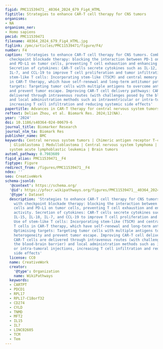 ```yaml
---
figid: PMC11539471__40364_2024_679_Fig4_HTML
figtitle: Strategies to enhance CAR-T cell therapy for CNS tumors
organisms:
- NA
organisms_ner:
- Homo sapiens
pmcid: PMC11539471
filename: 40364_2024_679_Fig4_HTML.jpg
figlink: /pmc/articles/PMC11539471/figure/F4/
number: F4
caption: 'Strategies to enhance CAR-T cell therapy for CNS tumors. Combination with
  checkpoint blockade therapy: blocking the interaction between PD-1 on CAR-T cells
  and PD-L1 on tumor cells, preventing T cell exhaustion and enhancing antitumor activity.
  Secretion of cytokines: CAR-T cells secrete cytokines such as IL-12, IL-15, IL-18,
  IL-7, and CCL-19 to improve T cell proliferation and tumor infiltration. Use of
  stem-like T cells: Incorporating stem-like (TSCM) and central memory (TCM) T cells
  in CAR-T therapy, which have self-renewal and long-term antitumor potential. Optimising
  targets: Targeting tumor cells with multiple antigens to overcome antigen heterogeneity
  and prevent tumor escape. Improving CAR-T cell delivery pathways: CAR-T cells are
  delivered through intravenous routes (with challenges posed by the blood-brain barrier)
  and local administration methods such as intraventricular or intra-tumoral injections,
  increasing T cell infiltration and reducing systemic side effects'
papertitle: Advances in CAR-T therapy for central nervous system tumors
reftext: Delian Zhou, et al. Biomark Res. 2024;12(NA).
year: '2024'
doi: 10.1186/s40364-024-00679-6
journal_title: Biomarker Research
journal_nlm_ta: Biomark Res
publisher_name: BMC
keywords: Central nervous system tumors | Chimeric antigen receptor T-cell therapy
  | Glioblastoma | Medulloblastoma | Central nervous system lymphoma | Central nervous
  system acute lymphoblastic leukemia | Brain tumors
automl_pathway: 0.7983609
figid_alias: PMC11539471__F4
figtype: Figure
redirect_from: /figures/PMC11539471__F4
ndex: ''
seo: CreativeWork
schema-jsonld:
  '@context': https://schema.org/
  '@id': https://pfocr.wikipathways.org/figures/PMC11539471__40364_2024_679_Fig4_HTML.html
  '@type': Dataset
  description: 'Strategies to enhance CAR-T cell therapy for CNS tumors. Combination
    with checkpoint blockade therapy: blocking the interaction between PD-1 on CAR-T
    cells and PD-L1 on tumor cells, preventing T cell exhaustion and enhancing antitumor
    activity. Secretion of cytokines: CAR-T cells secrete cytokines such as IL-12,
    IL-15, IL-18, IL-7, and CCL-19 to improve T cell proliferation and tumor infiltration.
    Use of stem-like T cells: Incorporating stem-like (TSCM) and central memory (TCM)
    T cells in CAR-T therapy, which have self-renewal and long-term antitumor potential.
    Optimising targets: Targeting tumor cells with multiple antigens to overcome antigen
    heterogeneity and prevent tumor escape. Improving CAR-T cell delivery pathways:
    CAR-T cells are delivered through intravenous routes (with challenges posed by
    the blood-brain barrier) and local administration methods such as intraventricular
    or intra-tumoral injections, increasing T cell infiltration and reducing systemic
    side effects'
  license: CC0
  name: CreativeWork
  creator:
    '@type': Organization
    name: WikiPathways
  keywords:
  - CARTPT
  - PDCD1
  - RPL17
  - RPL17-C18orf32
  - CD274
  - CYLD
  - TNMD
  - MFT2
  - IL15
  - IL7
  - LINC02605
  - TCM
  - Tem
---
```

